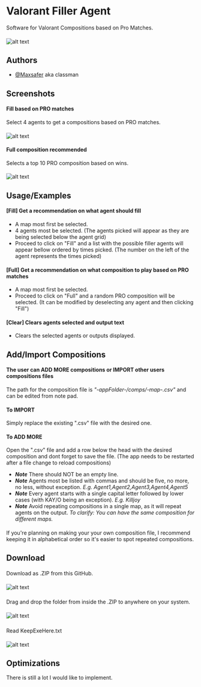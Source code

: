 
# Valorant Filler Agent

Software for Valorant Compositions based on Pro Matches.
####
![alt text](https://drive.google.com/uc?export=view&id=1btD6Ww7JUm2eYO5r69SX9pvCwc19VSB9)
## Authors

- [@Maxsafer](https://www.github.com/Maxsafer) aka classman


## Screenshots

#### Fill based on PRO matches
Select 4 agents to get a compositions based on PRO matches.
#### 
![alt text](https://drive.google.com/uc?export=view&id=1BQ2EKViUNd9s_cr9qW9w1gI-CLiIQ3m2)

#### Full composition recommended
Selects a top 10 PRO composition based on wins.
#### 
![alt text](https://drive.google.com/uc?export=view&id=1v_tggvCTl-qCB9fCG7QiL7aNQHXuqh8i)
## Usage/Examples
#### [Fill] Get a recommendation on what agent should fill
* A map most first be selected.
* 4 agents most be selected. (The agents picked will appear as they are being selected below the agent grid)
* Proceed to click on "Fill" and a list with the possible filler agents will appear bellow ordered by times picked. (The number on the left of the agent represents the times picked)
#### [Full] Get a recommendation on what composition to play based on PRO matches
* A map most first be selected.
* Proceed to click on "Full" and a random PRO composition will be selected. (It can be modified by deselecting any agent and then clicking "Fill")
#### [Clear] Clears agents selected and output text
* Clears the selected agents or outputs displayed.
## Add/Import Compositions

#### The user can ADD MORE compositions or IMPORT other users compositions files
The path for the composition file is *"-appFolder-/comps/-map-.csv"* and can be edited from note pad.

#### To IMPORT
Simply replace the existing ".csv" file with the desired one.

#### To ADD MORE
Open the ".csv" file and add a row below the head with the desired composition and dont forget to save the file. (The app needs to be restarted after a file change to reload compositions)
* ***Note*** There should NOT be an empty line.
* ***Note*** Agents most be listed with commas and should be five, no more, no less, without exception. *E.g. Agent1,Agent2,Agent3,Agent4,Agent5*
* ***Note*** Every agent starts with a single capital letter followed by lower cases (with KAY/O being an exception). *E.g. Killjoy*
* ***Note*** Avoid repeating compositions in a single map, as it will repeat agents on the output. *To clarify: You can have the same composition for different maps.*

####
If you're planning on making your your own composition file, I recommend keeping it in alphabetical order so it's easier to spot repeated compositions.

## Download
####
Download as .ZIP from this GitHub.
#### 
![alt text](https://drive.google.com/uc?export=view&id=1nnKBHeV-LQqsp8t1qFmaA21Vo9RaUL9H)

###
Drag and drop the folder from inside the .ZIP to anywhere on your system.
#### 
![alt text](https://drive.google.com/uc?export=view&id=15pCq5iN1SBkkwHcI01WHiA9d75uy82dh)

###
Read KeepExeHere.txt
#### 
![alt text](https://drive.google.com/uc?export=view&id=1X3oiUuACSAzfjMoHpachajZbebXLQdmc)


## Optimizations
There is still a lot I would like to implement.
